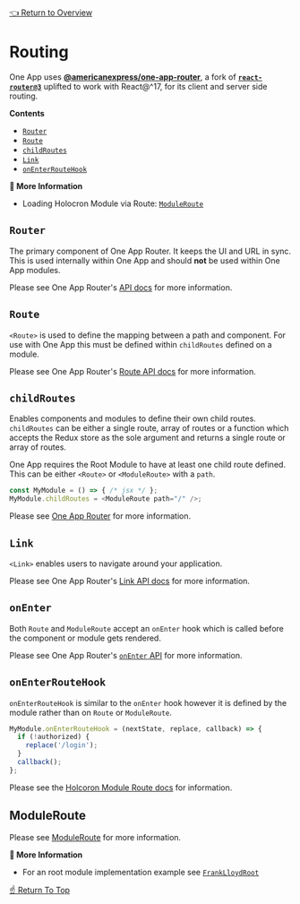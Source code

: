 [👈 Return to Overview](../API.md)

# Routing

One App uses **[@americanexpress/one-app-router](https://github.com/americanexpress/one-app-router)**, a fork of **[`react-router@3`](https://github.com/ReactTraining/react-router/tree/v3)**
uplifted to work with React@^17, for its client and server side routing.

**Contents**
* [`Router`](#router)
* [`Route`](#route)
* [`childRoutes`](#childroutes)
* [`Link`](#link)
* [`onEnterRouteHook`](#onenterroutehook)

**📘 More Information**
* Loading Holocron Module via Route: [`ModuleRoute`](./Loading-Modules.md#moduleroute)

## `Router`

The primary component of One App Router. It keeps the UI and URL in sync.
This is used internally within One App and should **not** be used within One App modules.

Please see One App Router's [API docs](https://github.com/americanexpress/one-app-router/blob/master/docs/API.md#router) for more information.

## `Route`

`<Route>` is used to define the mapping between a path and component. For use with One App this must be defined
within `childRoutes` defined on a module.

Please see One App Router's [Route API docs](https://github.com/americanexpress/one-app-router/blob/master/docs/API.md#route) for more information.

## `childRoutes`

Enables components and modules to define their own child routes. `childRoutes` can be either a single
route, array of routes or a function which accepts the Redux store as the sole argument and returns
a single route or array of routes.

One App requires the Root Module to have at least one child route defined. This can be either `<Route>` or `<ModuleRoute>` with a `path`.

```js
const MyModule = () => { /* jsx */ };
MyModule.childRoutes = <ModuleRoute path="/" />;
```

Please see [One App Router](https://github.com/americanexpress/one-app-router/blob/master/docs/API.md#childroutes) for more information.

## `Link`

`<Link>` enables users to navigate around your application.

Please see One App Router's [Link API docs](https://github.com/americanexpress/one-app-router/blob/master/docs/API.md#link) for more information.

## `onEnter`

Both `Route` and `ModuleRoute` accept an `onEnter` hook which is called before the component or module gets
rendered.

Please see One App Router's [`onEnter` API](https://github.com/americanexpress/one-app-router/blob/master/docs/API.md#onenternextstate-replace-callback)  for more information.

## `onEnterRouteHook`

`onEnterRouteHook` is similar to the `onEnter` hook however it is defined by the module rather than on
`Route` or `ModuleRoute`.

```js
MyModule.onEnterRouteHook = (nextState, replace, callback) => {
  if (!authorized) {
    replace('/login');
  }
  callback();
};
```

Please see the [Holcoron Module Route docs](https://github.com/americanexpress/holocron/tree/master/packages/holocron-module-route#onenterroutehook) for information.

## ModuleRoute

Please see [ModuleRoute](./Loading-Modules.md#moduleroute) for more information.

**📘 More Information**
* For an root module implementation example see [`FrankLloydRoot`](../../../prod-sample/sample-modules/frank-lloyd-root/0.0.0/src/components/FrankLloydRoot.jsx)

[☝️ Return To Top](#routing)